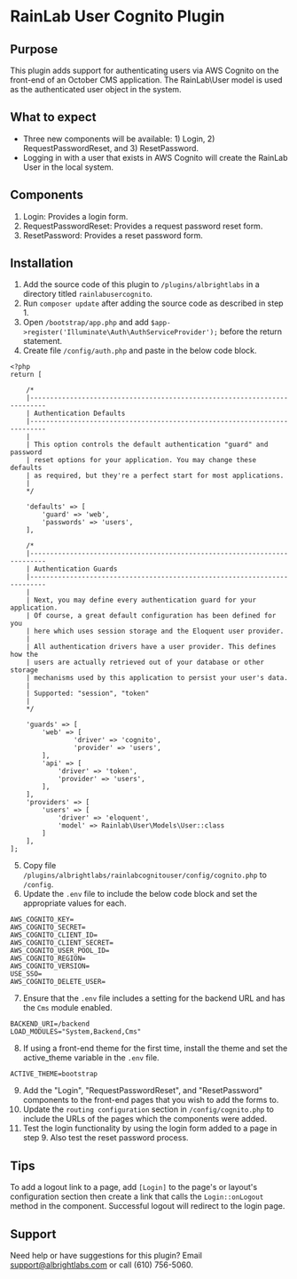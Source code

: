 # RainLab User Cognito Plugin

## Purpose
This plugin adds support for authenticating users via AWS Cognito on the front-end of an October CMS application. The RainLab\User model is used as the authenticated user object in the system.

## What to expect
* Three new components will be available: 1) Login, 2) RequestPasswordReset, and 3) ResetPassword.
* Logging in with a user that exists in AWS Cognito will create the RainLab User in the local system.

## Components
1. Login: Provides a login form.
2. RequestPasswordReset: Provides a request password reset form.
3. ResetPassword: Provides a reset password form.

## Installation
1. Add the source code of this plugin to `/plugins/albrightlabs` in a directory titled `rainlabusercognito`.
2. Run `composer update` after adding the source code as described in step 1.
3. Open `/bootstrap/app.php` and add `$app->register('Illuminate\Auth\AuthServiceProvider');` before the return statement.
4. Create file `/config/auth.php` and paste in the below code block.
```
<?php
return [

    /*
    |--------------------------------------------------------------------------
    | Authentication Defaults
    |--------------------------------------------------------------------------
    |
    | This option controls the default authentication "guard" and password
    | reset options for your application. You may change these defaults
    | as required, but they're a perfect start for most applications.
    |
    */

    'defaults' => [
        'guard' => 'web',
        'passwords' => 'users',
    ],

    /*
    |--------------------------------------------------------------------------
    | Authentication Guards
    |--------------------------------------------------------------------------
    |
    | Next, you may define every authentication guard for your application.
    | Of course, a great default configuration has been defined for you
    | here which uses session storage and the Eloquent user provider.
    |
    | All authentication drivers have a user provider. This defines how the
    | users are actually retrieved out of your database or other storage
    | mechanisms used by this application to persist your user's data.
    |
    | Supported: "session", "token"
    |
    */

    'guards' => [
        'web' => [
                'driver' => 'cognito',
                'provider' => 'users',
        ],
        'api' => [
            'driver' => 'token',
            'provider' => 'users',
        ],
    ],
    'providers' => [
        'users' => [
            'driver' => 'eloquent',
            'model' => Rainlab\User\Models\User::class
        ]
    ],
];
```
5. Copy file `/plugins/albrightlabs/rainlabcognitouser/config/cognito.php` to `/config`.
6. Update the `.env` file to include the below code block and set the appropriate values for each.
```
AWS_COGNITO_KEY=
AWS_COGNITO_SECRET=
AWS_COGNITO_CLIENT_ID=
AWS_COGNITO_CLIENT_SECRET=
AWS_COGNITO_USER_POOL_ID=
AWS_COGNITO_REGION=
AWS_COGNITO_VERSION=
USE_SSO=
AWS_COGNITO_DELETE_USER=
```
7. Ensure that the `.env` file includes a setting for the backend URL and has the `Cms` module enabled.
```
BACKEND_URI=/backend
LOAD_MODULES="System,Backend,Cms"
```
8. If using a front-end theme for the first time, install the theme and set the active_theme variable in the `.env` file.
```
ACTIVE_THEME=bootstrap
```
9. Add the "Login", "RequestPasswordReset", and "ResetPassword" components to the front-end pages that you wish to add the forms to.
10. Update the `routing configuration` section in `/config/cognito.php` to include the URLs of the pages which the components were added.
12. Test the login functionality by using the login form added to a page in step 9. Also test the reset password process.

## Tips
To add a logout link to a page, add `[Login]` to the page's or layout's configuration section then create a link that calls the `Login::onLogout` method in the component. Successful logout will redirect to the login page.

## Support
Need help or have suggestions for this plugin?
Email support@albrightlabs.com or call (610) 756-5060.

